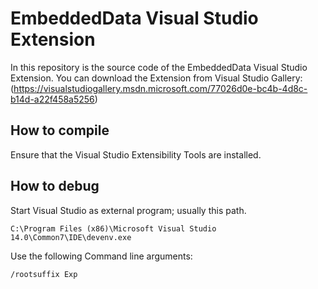 # EmbeddedData Visual Studio Extension

In this repository is the source code of the EmbeddedData Visual Studio Extension.
You can download the Extension from Visual Studio Gallery:
(https://visualstudiogallery.msdn.microsoft.com/77026d0e-bc4b-4d8c-b14d-a22f458a5256)

## How to compile

Ensure that the Visual Studio Extensibility Tools are installed.

## How to debug

Start Visual Studio as external program; usually this path.

    C:\Program Files (x86)\Microsoft Visual Studio 14.0\Common7\IDE\devenv.exe

Use the following Command line arguments:

    /rootsuffix Exp
